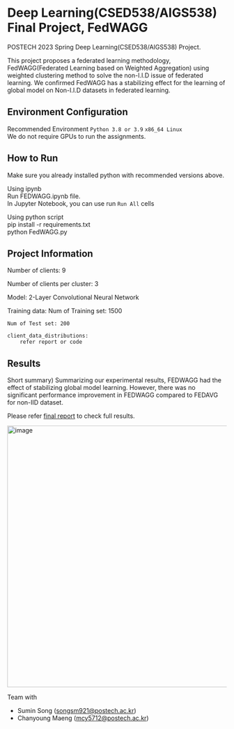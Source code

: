 # Deep Learning(CSED538/AIGS538) Final Project, FedWAGG

POSTECH 2023 Spring Deep Learning(CSED538/AIGS538) Project.

This project proposes a federated learning methodology, FedWAGG(Federated Learning based on Weighted Aggregation) using weighted clustering method to solve the non-I.I.D issue of federated learning.
We confirmed FedWAGG has a stabilizing effect for the learning of global model on Non-I.I.D datasets in federated learning.

## Environment Configuration
Recommended Environment
`Python 3.8 or 3.9`
`x86_64 Linux` \
We do not require GPUs to run the assignments.

## How to Run
Make sure you already installed python with recommended versions above.

Using ipynb\
Run FEDWAGG.ipynb file. \
In Jupyter Notebook, you can use run `Run All` cells

Using python script\
pip install -r requirements.txt\
python FedWAGG.py

## Project Information
Number of clients: 9

Number of clients per cluster: 3

Model: 2-Layer Convolutional Neural Network

Training data:
	Num of Training set: 1500
 
	Num of Test set: 200
 
	client_data_distributions:
		refer report or code

## Results
Short summary)
Summarizing our experimental results, FEDWAGG had the effect of stabilizing global model learning. However, there was no significant performance improvement in FEDWAGG compared to FEDAVG for non-IID dataset.

Please refer [final report](https://github.com/junsoo37/FedWAGG/blob/master/FEDWAGG_report.pdf) to check full results.

<img width="600" alt="image" src="https://github.com/junsoo37/FedWAGG/assets/73781220/f239cef3-5a80-4f5d-b9bd-605b934c59a6">

Team with
  - Sumin Song (songsm921@postech.ac.kr)
  - Chanyoung Maeng (mcy5712@postech.ac.kr)
